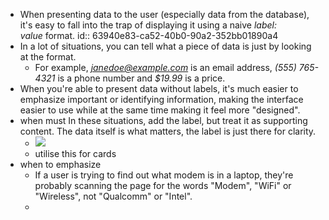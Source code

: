 - When presenting data to the user (especially data from the database), it's easy to fall into the trap of displaying it using a naive *label: value* format.
  id:: 63940e83-ca52-40b0-90a2-352bb01890a4
- In a lot of situations, you can tell what a piece of data is just by looking at the format.
	- For example, *janedoe@example.com* is an email address, *(555) 765-4321* is a phone number and *$19.99* is a price.
- When you're able to present data without labels, it's much easier to emphasize important or identifying information, making the interface easier to use while at the same time making it feel more "designed".
- when must In these situations, add the label, but treat it as supporting content. The data itself is what matters, the label is just there for clarity.
	- ![](https://www.refactoringui.com/img/previews/labels-are-a-last-resort-05.png)
	- utilise this for cards
- when to emphasize
	- If a user is trying to find out what modem is in a laptop, they're probably scanning the page for the words "Modem", "WiFi" or "Wireless", not "Qualcomm" or "Intel".
	-